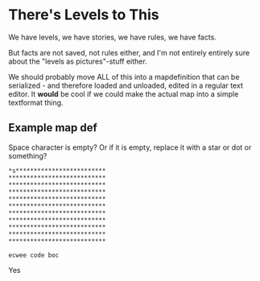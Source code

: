 # There's Levels to This
We have levels, we have stories, we have rules, we have facts.

But facts are not saved, not rules either, and I'm not entirely entirely sure about the "levels as pictures"-stuff either.

We should probably move ALL of this into a mapdefinition that can be serialized - and therefore loaded and unloaded, edited in a regular text editor. It **would** be cool if we could make the actual map into a simple textformat thing.
## Example map def
Space character is empty? 
Or if it is empty, replace it with a star or dot or something?
~~~
*s*************************
***************************
***************************
***************************
***************************
***************************
***************************
***************************
***************************
***************************
***************************
~~~


```
ecwee code boc
```

Yes
